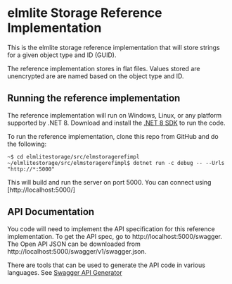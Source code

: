 # elmlite Storage Reference Implementation

This is the elmlite storage reference implementation that will store strings for a given object type and ID (GUID).

The reference implementation stores in flat files. Values stored are unencrypted are are named based on the object type and ID.

## Running the reference implementation

The reference implementation will run on Windows, Linux, or any platform supported by .NET 8. Download and install the [.NET 8 SDK](https://dotnet.microsoft.com/en-us/download/dotnet/8.0) to run the code.

To run the reference implementation, clone this repo from GitHub and do the following:

```
~$ cd elmlitestorage/src/elmstoragerefimpl
~/elmlitestorage/src/elmstoragerefimpl$ dotnet run -c debug -- --Urls "http://*:5000"
```

This will build and run the server on port 5000. You can connect using [http://localhost:5000/]

## API Documentation

You code will need to implement the API specification for this reference implementation. To get the API spec, go to 
http://localhost:5000/swagger. The Open API JSON can be downloaded from http://localhost:5000/swagger/v1/swagger.json.

There are tools that can be used to generate the API code in various languages. See  [Swagger API Generator](https://github.com/swagger-api/swagger-codegen#to-generate-a-sample-client-library)
